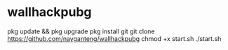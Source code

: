 # wallhackpubg
pkg update && pkg upgrade
pkg install git
git clone https://github.com/nayganteng/wallhackpubg
chmod +x start.sh
./start.sh
